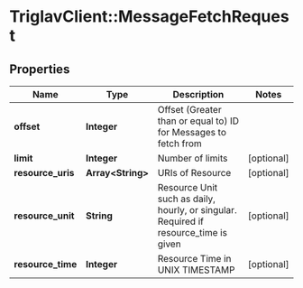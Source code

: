 # TriglavClient::MessageFetchRequest

## Properties
Name | Type | Description | Notes
------------ | ------------- | ------------- | -------------
**offset** | **Integer** | Offset (Greater than or equal to) ID for Messages to fetch from | 
**limit** | **Integer** | Number of limits | [optional] 
**resource_uris** | **Array&lt;String&gt;** | URIs of Resource | [optional] 
**resource_unit** | **String** | Resource Unit such as daily, hourly, or singular. Required if resource_time is given | [optional] 
**resource_time** | **Integer** | Resource Time in UNIX TIMESTAMP | [optional] 



